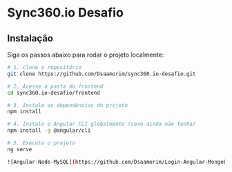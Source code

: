 # Sync360.io Desafio

## Instalação

Siga os passos abaixo para rodar o projeto localmente:

```bash
# 1. Clone o repositório
git clone https://github.com/Dsaamorim/sync360.io-desafio.git

# 2. Acesse a pasta do frontend
cd sync360.io-desafio/frontend

# 3. Instale as dependências do projeto
npm install

# 4. Instale o Angular CLI globalmente (caso ainda não tenha)
npm install -g @angular/cli

# 5. Execute o projeto
ng serve

![Angular-Node-MySQL](https://github.com/Dsaamorim/Login-Angular-MongoBD/blob/main/Angular-Node-MySQL.gif?raw=true)
